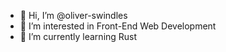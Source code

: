 - 👋 Hi, I’m @oliver-swindles
- 👀 I’m interested in Front-End Web Development
- 🌱 I’m currently learning Rust
